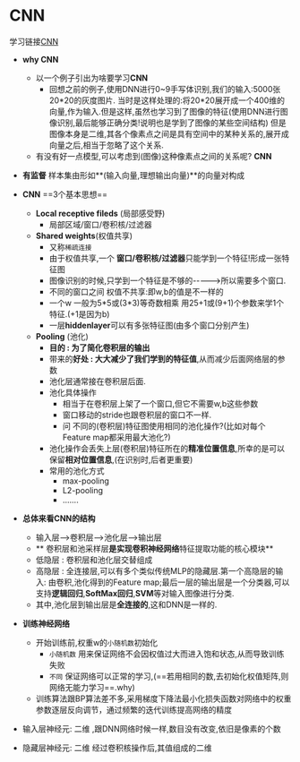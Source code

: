 CNN
=====
学习链接[CNN](https://blog.csdn.net/m0_37490039/article/details/79378143) 

- **why CNN**
	- 以一个例子引出为啥要学习**CNN**
		- 回想之前的例子,使用DNN进行0~9手写体识别,我们的输入:5000张20\*20的灰度图片. 当时是这样处理的:将20*20展开成一个400维的向量,作为输入.但是这样,虽然也学习到了图像的特征(使用DNN进行图像识别,最后能够正确分类!说明也是学到了图像的某些空间结构) 但是图像本身是二维,其各个像素点之间是具有空间中的某种关系的,展开成向量之后,相当于忽略了这个关系.
	- 有没有好一点模型,可以考虑到(图像)这种像素点之间的关系呢?  **CNN**
- **有监督**  样本集由形如**(输入向量,理想输出向量)**的向量对构成
- **CNN** ==3个基本思想==
	- **Local receptive fileds** (局部感受野)
		- 局部区域/窗口/卷积核/过滤器
	- **Shared weights**(权值共享)
		- 又称`稀疏连接`
		- 由于权值共享,一个 **窗口/卷积核/过滤器**只能学到一个特征!形成一张特征图
		- 图像识别的时候,只学到一个特征是不够的----->所以需要多个窗口.
		- 不同的窗口之间 权值不共享:即w,b的值是不一样的
		- 一个w 一般为5\*5或(3\*3)等奇数相乘 用25+1或(9+1)个参数来学1个特征.(+1是因为b)
		- 一层**hiddenlayer**可以有多张特征图(由多个窗口分别产生)
	- **Pooling** (池化)
		- **目的 : 为了简化卷积层的输出**
		- 带来的**好处 : 大大减少了我们学到的特征值**,从而减少后面网络层的参数
		- 池化层通常接在卷积层后面.
		- 池化具体操作
			- 相当于在卷积层上架了一个窗口,但它不需要w,b这些参数
			- 窗口移动的stride也跟卷积层的窗口不一样.
			- 问 不同的(卷积层)特征图使用相同的池化操作?(比如对每个Feature map都采用最大池化?)	
		- 池化操作会丢失上层(卷积层)特征所在的**精准位置信息**,所幸的是可以保留**相对位置信息**,(在识别时,后者更重要)
		- 常用的池化方式
			- max-pooling
			- L2-pooling
			- .......
- **总体来看CNN的结构**
	- 输入层-->卷积层-->池化层-->输出层
	- ** 卷积层和池采样层**是实现卷积神经网络**特征提取功能的核心模块**
	- 低隐层 : 卷积层和池化层交替组成
	- 高隐层 : 全连接层,可以有多个类似传统MLP的隐藏层.第一个高隐层的输入: 由卷积,池化得到的Feature map;最后一层的输出层是一个分类器,可以支持**逻辑回归**,**SoftMax回归**,**SVM**等对输入图像进行分类.
	- 其中,池化层到输出层是**全连接的**,这和DNN是一样的.
- **训练神经网络**
	- 开始训练前,权重w的`小随机数`初始化
		- `小随机数` 用来保证网络不会因权值过大而进入饱和状态,从而导致训练失败
		- `不同` 保证网络可以正常的学习,(==若用相同的数,去初始化权值矩阵,则网络无能力学习==.why)
	- 训练算法跟BP算法差不多,采用梯度下降法最小化损失函数对网络中的权重参数逐层反向调节，通过频繁的迭代训练提高网络的精度
	
- 输入层神经元: 二维 ,跟DNN网络时候一样,数目没有改变,依旧是像素的个数
- 隐藏层神经元: 二维 经过卷积核操作后,其值组成的二维